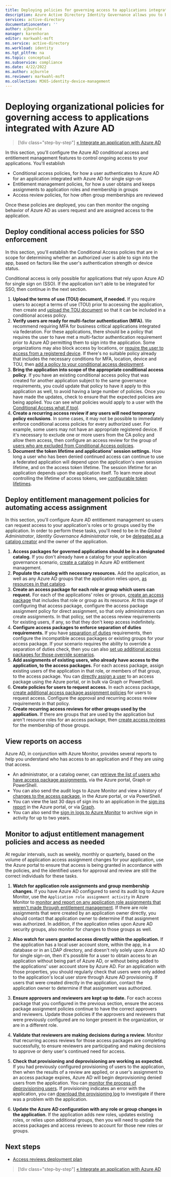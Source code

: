 ```yaml
---
title: Deploying policies for governing access to applications integrated with Azure AD| Microsoft Docs
description: Azure Active Directory Identity Governance allows you to balance your organization's need for security and employee productivity with the right processes and visibility.  You can use entitlement management and other identity governance features to enforce the policies for access.
services: active-directory
documentationcenter: ''
author: ajburnle
manager: karenhoran
editor: markwahl-msft
ms.service: active-directory
ms.workload: identity
ms.tgt_pltfrm: na
ms.topic: conceptual
ms.subservice: compliance
ms.date: 4/22/2022
ms.author: ajburnle
ms.reviewer: markwahl-msft
ms.collection: M365-identity-device-management
---
```


# Deploying organizational policies for governing access to applications integrated with Azure AD

> [!div class="step-by-step"]
> [« Integrate an application with Azure AD](identity-governance-applications-integrate.md)

In this section, you'll configure the Azure AD conditional access and entitlement management features to control ongoing access to your applications.  You'll establish
* Conditional access policies, for how a user authenticates to Azure AD for an application integrated with Azure AD for single sign-on
* Entitlement management policies, for how a user obtains and keeps assignments to application roles and membership in groups
* Access review policies, for how often group memberships are reviewed

Once these policies are deployed, you can then monitor the ongoing behavior of Azure AD as users request and are assigned access to the application.

## Deploy conditional access policies for SSO enforcement

In this section, you'll establish the Conditional Access policies that are in scope for determining whether an authorized user is able to sign into the app, based on factors like the user's authentication strength or device status.

Conditional access is only possible for applications that rely upon Azure AD for single sign on (SSO).  If the application isn't able to be integrated for SSO, then continue in the next section.

1. **Upload the terms of use (TOU) document, if needed.** If you require users to accept a terms of use (TOU) prior to accessing the application, then create and [upload the TOU document](../conditional-access/terms-of-use.md) so that it can be included in a conditional access policy.
1. **Verify users are ready for multi-factor authentication (MFA).** We recommend requiring MFA for business critical applications integrated via federation. For these applications, there should be a policy that requires the user to have met a multi-factor authentication requirement prior to Azure AD permitting them to sign into the application.  Some organizations may also block access by locations, or [require the user to access from a registered device](../conditional-access/howto-conditional-access-policy-compliant-device.md).  If there's no suitable policy already that includes the necessary conditions for MFA, location, device and TOU, then [add a policy to your conditional access deployment](../conditional-access/plan-conditional-access.md).
1. **Bring the application into scope of the appropriate conditional access policy**. If you have an existing conditional access policy that was created for another application subject to the same governance requirements, you could update that policy to have it apply to this application as well, to avoid having a large number of policies.  Once you have made the updates, check to ensure that the expected policies are being applied. You can see what policies would apply to a user with the [Conditional Access what if tool](../conditional-access/troubleshoot-conditional-access-what-if.md).
1. **Create a recurring access review if any users will need temporary policy exclusions**. In some cases, it may not be possible to immediately enforce conditional access policies for every authorized user.  For example, some users may not have an appropriate registered device. If it's necessary to exclude one or more users from the CA policy and allow them access, then configure an access review for the group of [users who are excluded from Conditional Access policies](../governance/conditional-access-exclusion.md).
1. **Document the token lifetime and applications' session settings.** How long a user who has been denied continued access can continue to use a federated application will depend upon the application's own session lifetime, and on the access token lifetime. The session lifetime for an application depends upon the application itself. To learn more about controlling the lifetime of access tokens, see [configurable token lifetimes](../develop/active-directory-configurable-token-lifetimes.md).

## Deploy entitlement management policies for automating access assignment

In this section, you'll configure Azure AD entitlement management so users can request access to your application's roles or to groups used by the application.  In order to perform these tasks, you'll need to be in the *Global Administrator*, *Identity Governance Administrator* role, or be [delegated as a catalog creator](entitlement-management-delegate-catalog.md) and the owner of the application.

1. **Access packages for governed applications should be in a designated catalog.** If you don't already have a catalog for your application governance scenario, [create a catalog](../governance/entitlement-management-catalog-create.md) in Azure AD entitlement management.
1. **Populate the catalog with necessary resources.** Add the application, as well as any Azure AD groups that the application relies upon, [as resources in that catalog](../governance/entitlement-management-catalog-create.md).
1. **Create an access package for each role or group which users can request.** For each of the applications' roles or groups, [create an access package](../governance/entitlement-management-access-package-create.md) that includes that role or group as its resource. At this stage of configuring  that access package, configure the access package assignment policy for direct assignment, so that only administrators can create assignments.  In that policy, set the access review requirements for existing users, if any, so that they don't keep access indefinitely.
1. **Configure access packages to enforce separation of duties requirements.** If you have [separation of duties](entitlement-management-access-package-incompatible.md) requirements, then configure the incompatible access packages or existing groups for your access package.  If your scenario requires the ability to override a separation of duties check, then you can also [set up additional access packages for those override scenarios](entitlement-management-access-package-incompatible.md#configuring-multiple-access-packages-for-override-scenarios).
1. **Add assignments of existing users, who already have access to the application, to the access packages.** For each access package, assign existing users of the application in that role, or members of that group, to the access package. You can [directly assign a user](entitlement-management-access-package-assignments.md) to an access package using the Azure portal, or in bulk via Graph or PowerShell.
1. **Create policies for users to request access.** In each access package, [create additional access package assignment policies](../governance/entitlement-management-access-package-request-policy.md#open-an-existing-access-package-and-add-a-new-policy-of-request-settings) for users to request access.  Configure the approval and recurring access review requirements in that policy.
1. **Create recurring access reviews for other groups used by the application.** If there are groups that are used by the application but aren't resource roles for an access package, then [create access reviews](create-access-review.md) for the membership of those groups.

## View reports on access

Azure AD, in conjunction with Azure Monitor, provides several reports to help you understand who has access to an application and if they are using that access.

* An administrator, or a catalog owner, can [retrieve the list of users who have access package assignments](entitlement-management-access-package-assignments.md), via the Azure portal, Graph or PowerShell.
* You can also send the audit logs to Azure Monitor and view a history of [changes to the access package](entitlement-management-logs-and-reporting.md#view-events-for-an-access-package), in the Azure portal, or via PowerShell.
* You can view the last 30 days of sign ins to an application in the [sign ins report](../reports-monitoring/howto-find-activity-reports.md#sign-ins-report) in the Azure portal, or via [Graph](/graph/api/signin-list?view=graph-rest-1.0&tabs=http).
* You can also send the [sign in logs to Azure Monitor](../reports-monitoring/concept-activity-logs-azure-monitor.md) to archive sign in activity for up to two years.

## Monitor to adjust entitlement management policies and access as needed

At regular intervals, such as weekly, monthly or quarterly, based on the volume of application access assignment changes for your application, use the Azure portal to ensure that access is being granted in accordance with the policies, and the identified users for approval and review are still the correct individuals for these tasks.

1. **Watch for application role assignments and group membership changes.** If you have Azure AD configured to send its audit log to Azure Monitor, use the `Application role assignment activity` in Azure Monitor to [monitor and report on any application role assignments that weren't made through entitlement management](../governance/entitlement-management-access-package-incompatible.md#monitor-and-report-on-access-assignments).  If there are role assignments that were created by an application owner directly, you should contact that application owner to determine if that assignment was authorized.  In addition, if the application relies upon Azure AD security groups, also monitor for changes to those groups as well.

1. **Also watch for users granted access directly within the application.** If the application has a local user account store, within the app, in a database or in an LDAP directory, and doesn't rely solely upon Azure AD for single sign-on, then it's possible for a user to obtain access to an application without being part of Azure AD, or without being added to the applications' user account store by Azure AD.  For an application with those properties, you should regularly check that users were only added to the application's local user store through Azure AD provisioning.  If users that were created directly in the application, contact the application owner to determine if that assignment was authorized.

1. **Ensure approvers and reviewers are kept up to date.** For each access package that you configured in the previous section, ensure the access package assignment policies continue to have the correct approvers and reviewers. Update those policies if the approvers and reviewers that were previously configured are no longer present in the organization, or are in a different role.

1. **Validate that reviewers are making decisions during a review.** Monitor that recurring access reviews for those access packages are completing successfully, to ensure reviewers are participating and making decisions to approve or deny user's continued need for access.

1. **Check that provisioning and deprovisioning are working as expected.** If you had previously configured provisioning of users to the application, then when the results of a review are applied, or a user's assignment to an access package expires, Azure AD will begin deprovisioning denied users from the application. You can [monitor the process of deprovisioning users](../app-provisioning/application-provisioning-when-will-provisioning-finish-specific-user.md). If provisioning indicates an error with the application, you can [download the provisioning log](../reports-monitoring/concept-provisioning-logs.md) to investigate if there was a problem with the application.

1. **Update the Azure AD configuration with any role or group changes in the application.**  If the application adds new roles, updates existing roles, or relies upon additional groups, then you will need to update the access packages and access reviews to account for those new roles or groups.

## Next steps

- [Access reviews deployment plan](deploy-access-reviews.md)

> [!div class="step-by-step"]
> [« Integrate an application with Azure AD](identity-governance-applications-integrate.md)

